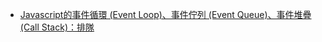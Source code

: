  <ul>
<li>
  <a href="https://medium.com/itsems-frontend/javascript-event-loop-event-queue-call-stack-74a02fed5625">
  Javascript的事件循環 (Event Loop)、事件佇列 (Event Queue)、事件堆疊 (Call Stack)：排隊
  </a>
</li>
</ul>
